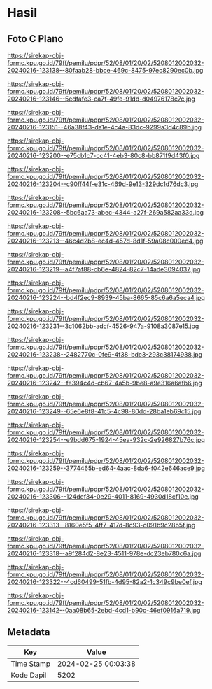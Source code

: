 # Hasil

## Foto C Plano

https://sirekap-obj-formc.kpu.go.id/79ff/pemilu/pdpr/52/08/01/20/02/5208012002032-20240216-123138--80faab28-bbce-469c-8475-97ec8290ec0b.jpg

https://sirekap-obj-formc.kpu.go.id/79ff/pemilu/pdpr/52/08/01/20/02/5208012002032-20240216-123146--5edfafe3-ca7f-49fe-91dd-d04976178c7c.jpg

https://sirekap-obj-formc.kpu.go.id/79ff/pemilu/pdpr/52/08/01/20/02/5208012002032-20240216-123151--46a38f43-da1e-4c4a-83dc-9299a3d4c89b.jpg

https://sirekap-obj-formc.kpu.go.id/79ff/pemilu/pdpr/52/08/01/20/02/5208012002032-20240216-123200--e75cb1c7-cc41-4eb3-80c8-bb871f9d43f0.jpg

https://sirekap-obj-formc.kpu.go.id/79ff/pemilu/pdpr/52/08/01/20/02/5208012002032-20240216-123204--c90ff44f-e31c-469d-9e13-329dc1d76dc3.jpg

https://sirekap-obj-formc.kpu.go.id/79ff/pemilu/pdpr/52/08/01/20/02/5208012002032-20240216-123208--5bc6aa73-abec-4344-a27f-269a582aa33d.jpg

https://sirekap-obj-formc.kpu.go.id/79ff/pemilu/pdpr/52/08/01/20/02/5208012002032-20240216-123213--46c4d2b8-ec4d-457d-8d1f-59a08c000ed4.jpg

https://sirekap-obj-formc.kpu.go.id/79ff/pemilu/pdpr/52/08/01/20/02/5208012002032-20240216-123219--a4f7af88-cb6e-4824-82c7-14ade3094037.jpg

https://sirekap-obj-formc.kpu.go.id/79ff/pemilu/pdpr/52/08/01/20/02/5208012002032-20240216-123224--bd4f2ec9-8939-45ba-8665-85c6a6a5eca4.jpg

https://sirekap-obj-formc.kpu.go.id/79ff/pemilu/pdpr/52/08/01/20/02/5208012002032-20240216-123231--3c1062bb-adcf-4526-947a-9108a3087e15.jpg

https://sirekap-obj-formc.kpu.go.id/79ff/pemilu/pdpr/52/08/01/20/02/5208012002032-20240216-123238--2482770c-0fe9-4f38-bdc3-293c38174938.jpg

https://sirekap-obj-formc.kpu.go.id/79ff/pemilu/pdpr/52/08/01/20/02/5208012002032-20240216-123242--fe394c4d-cb67-4a5b-9be8-a9e316a6afb6.jpg

https://sirekap-obj-formc.kpu.go.id/79ff/pemilu/pdpr/52/08/01/20/02/5208012002032-20240216-123249--65e6e8f8-41c5-4c98-80dd-28ba1eb69c15.jpg

https://sirekap-obj-formc.kpu.go.id/79ff/pemilu/pdpr/52/08/01/20/02/5208012002032-20240216-123254--e9bdd675-1924-45ea-932c-2e926827b76c.jpg

https://sirekap-obj-formc.kpu.go.id/79ff/pemilu/pdpr/52/08/01/20/02/5208012002032-20240216-123259--3774465b-ed64-4aac-8da6-f042e646ace9.jpg

https://sirekap-obj-formc.kpu.go.id/79ff/pemilu/pdpr/52/08/01/20/02/5208012002032-20240216-123306--124def34-0e29-4011-8169-4930d18cf10e.jpg

https://sirekap-obj-formc.kpu.go.id/79ff/pemilu/pdpr/52/08/01/20/02/5208012002032-20240216-123313--8160e5f5-4ff7-417d-8c93-c091b9c28b5f.jpg

https://sirekap-obj-formc.kpu.go.id/79ff/pemilu/pdpr/52/08/01/20/02/5208012002032-20240216-123318--a9f284d2-8e23-4511-978e-dc23eb780c6a.jpg

https://sirekap-obj-formc.kpu.go.id/79ff/pemilu/pdpr/52/08/01/20/02/5208012002032-20240216-123322--4cd60499-51fb-4d95-82a2-1c349c9be0ef.jpg

https://sirekap-obj-formc.kpu.go.id/79ff/pemilu/pdpr/52/08/01/20/02/5208012002032-20240216-123142--0aa08b65-2ebd-4cd1-b90c-46ef0916a719.jpg


## Metadata

| Key        | Value               |
| ---------- | ------------------- |
| Time Stamp | 2024-02-25 00:03:38 |
| Kode Dapil | 5202                |



